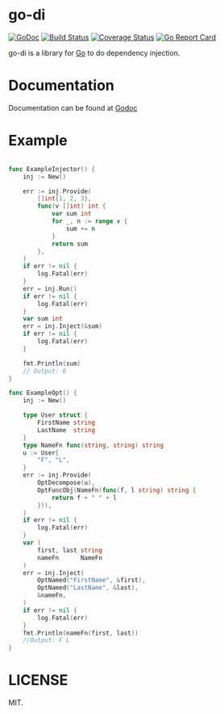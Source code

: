 # go-di
[![GoDoc](https://img.shields.io/badge/godoc-reference-blue.svg?style=flat)](https://godoc.org/github.com/cosiner/go-di) 
[![Build Status](https://travis-ci.org/cosiner/go-di.svg?branch=master&style=flat)](https://travis-ci.org/cosiner/go-di)
[![Coverage Status](https://coveralls.io/repos/github/cosiner/go-di/badge.svg?style=flat)](https://coveralls.io/github/cosiner/go-di)
[![Go Report Card](https://goreportcard.com/badge/github.com/cosiner/go-di?style=flat)](https://goreportcard.com/report/github.com/cosiner/go-di)

go-di is a library for [Go](https://golang.org) to do dependency injection. 

# Documentation
Documentation can be found at [Godoc](https://godoc.org/github.com/cosiner/go-di)

# Example
```Go

func ExampleInjector() {
	inj := New()

	err := inj.Provide(
		[]int{1, 2, 3},
		func(v []int) int {
			var sum int
			for _, n := range v {
				sum += n
			}
			return sum
		},
	)
	if err != nil {
		log.Fatal(err)
	}
	err = inj.Run()
	if err != nil {
		log.Fatal(err)
	}
	var sum int
	err = inj.Inject(&sum)
	if err != nil {
		log.Fatal(err)
	}

	fmt.Println(sum)
	// Output: 6
}

func ExampleOpt() {
	inj := New()

	type User struct {
		FirstName string
		LastName  string
	}
	type NameFn func(string, string) string
	u := User{
		"F", "L",
	}
	err := inj.Provide(
		OptDecompose(u),
		OptFuncObj(NameFn(func(f, l string) string {
			return f + " " + l
		})),
	)
	if err != nil {
		log.Fatal(err)
	}
	var (
		first, last string
		nameFn      NameFn
	)
	err = inj.Inject(
		OptNamed("FirstName", &first),
		OptNamed("LastName", &last),
		&nameFn,
	)
	if err != nil {
		log.Fatal(err)
	}
	fmt.Println(nameFn(first, last))
	//Output: F L
}
```

# LICENSE
MIT.
